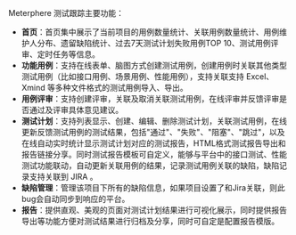 Meterphere 测试跟踪主要功能：

- **首页**：首页集中展示了当前项目的用例数量统计、关联用例数量统计、用例维护人分布、遗留缺陷统计、过去7天测试计划失败用例TOP 10、测试用例评审、定时任务等信息。
- **功能用例**：支持在线表单、脑图方式创建测试用例，创建用例时关联其他类型测试用例（比如接口用例、场景用例、性能用例），支持关联支持 Excel、Xmind 等多种文件格式的测试用例导入、导出。
- **用例评审**：支持创建评审，关联及取消关联测试用例，在线评审并反馈评审是否通过及评审具体意见建议。
- **测试计划**：支持列表显示、创建、编辑、删除测试计划，关联测试用例，在线更新反馈测试用例的测试结果，包括"通过"、"失败"、"阻塞"、"跳过"，以及在线自动实时统计显示测试计划对应的测试报告，HTML格式测试报告导出和报告链接分享。同时测试报告模板可自定义，能够与平台中的接口测试、性能测试功能联动，自动更新关联用例的结果，记录测试用例关联的缺陷，缺陷记录支持关联到 JIRA 。
- **缺陷管理**：管理该项目下所有的缺陷信息，如果项目设置了和Jira关联，则此bug会自动同步到响应的平台。
- **报告**：提供直观、美观的页面对测试计划结果进行可视化展示，同时提供报告导出等功能方便对测试结果进行归档及分享，同时可自定是配置报告模版。

